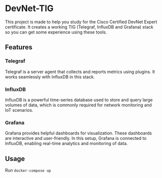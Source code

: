 # DevNet-TIG
This project is made to help you study for the Cisco Certified DevNet Expert certificate. It creates a working TIG (Telegraf, InfluxDB and Grafana) stack so you can get some experience using these tools.

## Features
### Telegraf
Telegraf is a server agent that collects and reports metrics using plugins. It works seamlessly with InfluxDB in this stack.

### InfluxDB
InfluxDB is a powerful time-series database used to store and query large volumes of data, which is commonly required for network monitoring and IoT scenarios.

### Grafana
Grafana provides helpful dashboards for visualization. These dashboards are interactive and user-friendly. In this setup, Grafana is connected to InfluxDB, enabling real-time analytics and monitoring of data.

## Usage
Run `docker-compose up`
